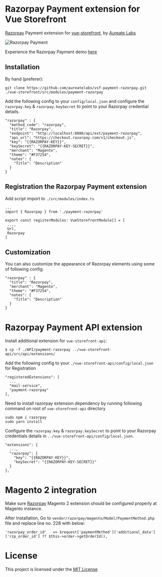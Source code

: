 # Razorpay Payment extension for Vue Storefront
[Razorpay](https://razorpay.com/) Payment extension for [vue-storefront](https://github.com/DivanteLtd/vue-storefront), by [Aureate Labs](https://aureatelabs.com)

![Razorpay Payment](docs/razorpay_checkout_flow.gif)

Experience the Razorpay Payment demo [here](https://vue-storefront-demo.aureatelabs.com/)

## Installation

By hand (preferer):
```
git clone https://github.com/aureatelabs/vsf-payment-razorpay.git ./vue-storefront/src/modules/payment-razorpay
```

Add the following config to your `config/local.json` and configure the `razorpay.key` & `razorpay.keySecret` to point to your Razorpay credential details.
```
"razorpay" : {
  "method_code": "razorpay",
  "title": "Razorpay",
  "endpoint": "http://localhost:8080/api/ext/payment-razorpay",
  "api_url": "https://checkout.razorpay.com/v1/checkout.js",
  "key": "{{RAZORPAY-KEY}}",
  "keySecret": "{{RAZORPAY-KEY-SECRET}}",
  "merchant": "Magento",
  "theme": "#F37254",
  "notes": {
    "Title": "Description"
  }
}
```

## Registration the Razorpay Payment extension

Add script import to `./src/modules/index.ts`
```
...
import { Razorpay } from './payment-razorpay'

export const registerModules: VueStorefrontModule[] = [
 ...,
 Url,
 Razorpay
]
```

## Customization

You can also customize the appearance of Razorpay elements using some of following config.
```
"razorpay" : {
  "title": "Razorpay",
  "merchant": "Magento",
  "theme": "#F37254",
  "notes": {
    "Title": "Description"
  }
}
```

# Razorpay Payment API extension

Install additional extension for `vue-storefront-api`:

```
$ cp -f ./API/payment-razorpay ../vue-storefront-api/src/api/extensions/
```

Add the following config to your `./vue-storefront-api/config/local.json` for Registration
```
"registeredExtensions": [
  ...
  "mail-service",
  "payment-razorpay"
],
```

Need to install razorpay extension dependency by running following command on root of `vue-storefront-api` directory
```
sudo npm i razorpay
sudo yarn install
```

Configure the `razorpay.key` & `razorpay.keySecret` to point to your Razorpay credentials details in `../vue-storefront-api/config/local.json`.
```
"extensions": {
  ...,
  "razorpay": {
    "key": "{{RAZORPAY-KEY}}",
    "keySecret": "{{RAZORPAY-KEY-SECRET}}"
  }
},
```

# Magento 2 integration

Make sure [Razorpay](https://github.com/razorpay/razorpay-magento) Magento 2 extension should be configured properly at Magento instance.

After Installation, Go to `vendor/razorpay/magento/Model/PaymentMethod.php` file and replace line no. 228 with below: 
```
'razorpay_order_id'   => $request['paymentMethod']['additional_data']['rzp_order_id'] ?? $this->order->getOrderId(),
```

# License

This project is licensed under the [MIT License](https://github.com/aureatelabs/vsf-payment-razorpay/blob/master/LICENSE.txt)
